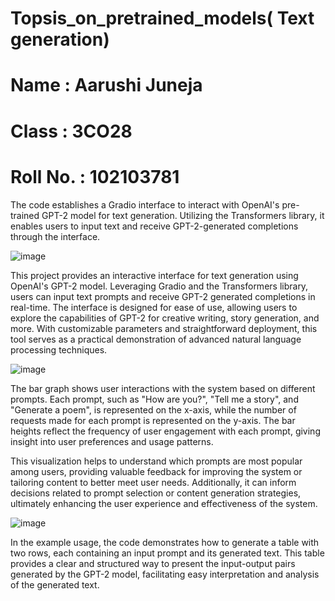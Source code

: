 # Topsis_on_pretrained_models( Text generation)

# Name : Aarushi Juneja 
# Class : 3CO28
# Roll No. : 102103781
The code establishes a Gradio interface to interact with OpenAI's pre-trained GPT-2 model for text generation. Utilizing the Transformers library, it enables users to input text and receive GPT-2-generated completions through the interface.

![image](https://github.com/aarushijunejaa/Topsis_on_pretrained_models/assets/143161557/c7452fe0-9977-4a78-b952-6eb9749e4216)

This project provides an interactive interface for text generation using OpenAI's GPT-2 model. Leveraging Gradio and the Transformers library, users can input text prompts and receive GPT-2 generated completions in real-time. The interface is designed for ease of use, allowing users to explore the capabilities of GPT-2 for creative writing, story generation, and more. With customizable parameters and straightforward deployment, this tool serves as a practical demonstration of advanced natural language processing techniques.


![image](https://github.com/aarushijunejaa/Topsis_on_pretrained_models/assets/143161557/057eb2ab-7e11-430b-a25e-4f6823fdcae4)

The bar graph shows user interactions with the system based on different prompts. Each prompt, such as "How are you?", "Tell me a story", and "Generate a poem", is represented on the x-axis, while the number of requests made for each prompt is represented on the y-axis. The bar heights reflect the frequency of user engagement with each prompt, giving insight into user preferences and usage patterns.

This visualization helps to understand which prompts are most popular among users, providing valuable feedback for improving the system or tailoring content to better meet user needs. Additionally, it can inform decisions related to prompt selection or content generation strategies, ultimately enhancing the user experience and effectiveness of the system.


![image](https://github.com/aarushijunejaa/Topsis_on_pretrained_models/assets/143161557/936373c8-f360-4101-ae2f-e6d3069966ae)

In the example usage, the code demonstrates how to generate a table with two rows, each containing an input prompt and its generated text. This table provides a clear and structured way to present the input-output pairs generated by the GPT-2 model, facilitating easy interpretation and analysis of the generated text.
